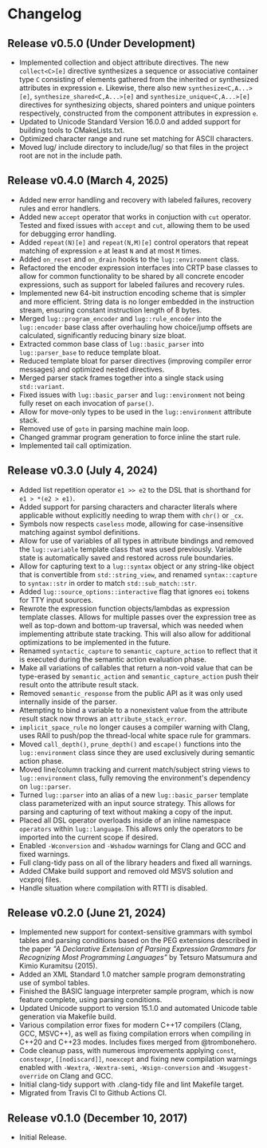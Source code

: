 # Changelog

## Release v0.5.0 (Under Development)

* Implemented collection and object attribute directives. The new `collect<C>[e]` directive synthesizes a sequence or associative container type `C` consisting of elements gathered from the inherited or synthesized attributes in expression `e`. Likewise, there also new `synthesize<C,A...>[e]`, `synthesize_shared<C,A...>[e]` and `synthesize_unique<C,A...>[e]` directives for synthesizing objects, shared pointers and unique pointers respectively, constructed from the component attributes in expression `e`.
* Updated to Unicode Standard Version 16.0.0 and added support for building tools to CMakeLists.txt.
* Optimized character range and rune set matching for ASCII characters.
* Moved lug/ include directory to include/lug/ so that files in the project root are not in the include path.

## Release v0.4.0 (March 4, 2025)

* Added new error handling and recovery with labeled failures, recovery rules and error handlers.
* Added new `accept` operator that works in conjuction with `cut` operator. Tested and fixed issues with `accept` and `cut`, allowing them to be used for debugging error handling.
* Added `repeat(N)[e]` and `repeat(N,M)[e]` control operators that repeat matching of expression `e` at least `N` and at most `M` times.
* Added `on_reset` and `on_drain` hooks to the `lug::environment` class.
* Refactored the encoder expression interfaces into CRTP base classes to allow for common functionality to be shared by all concrete encoder expressions, such as support for labeled failures and recovery rules.
* Implemented new 64-bit instruction encoding scheme that is simpler and more efficient. String data is no longer embedded in the instruction stream, ensuring constant instruction length of 8 bytes.
* Merged `lug::program_encoder` and `lug::rule_encoder` into the `lug::encoder` base class after overhauling how choice/jump offsets are calculated, significantly reducing binary size bloat.
* Extracted common base class of `lug::basic_parser` into `lug::parser_base` to reduce template bloat.
* Reduced template bloat for parser directives (improving compiler error messages) and optimized nested directives.
* Merged parser stack frames together into a single stack using `std::variant`.
* Fixed issues with `lug::basic_parser` and `lug::environment` not being fully reset on each invocation of `parse()`.
* Allow for move-only types to be used in the `lug::environment` attribute stack.
* Removed use of `goto` in parsing machine main loop.
* Changed grammar program generation to force inline the start rule.
* Implemented tail call optimization.

## Release v0.3.0 (July 4, 2024)

* Added list repetition operator `e1 >> e2` to the DSL that is shorthand for `e1 > *(e2 > e1)`.
* Added support for parsing characters and character literals where applicable without explicitly needing to wrap them with `chr()` or `_cx`.
* Symbols now respects `caseless` mode, allowing for case-insensitive matching against symbol definitions.
* Allow for use of variables of all types in attribute bindings and removed the `lug::variable` template class that was used previously. Variable state is automatically saved and restored across rule boundaries.
* Allow for capturing text to a `lug::syntax` object or any string-like object that is convertible from `std::string_view`, and renamed `syntax::capture` to `syntax::str` in order to match `std::sub_match::str`.
* Added `lug::source_options::interactive` flag that ignores `eoi` tokens for TTY input sources.
* Rewrote the expression function objects/lambdas as expression template classes. Allows for multiple passes over the expression tree as well as top-down and bottom-up traversal, which was needed when implementing attribute state tracking. This will also allow for additional optimizations to be implemented in the future.
* Renamed `syntactic_capture` to `semantic_capture_action` to reflect that it is executed during the semantic action evaluation phase.
* Make all variations of callables that return a non-void value that can be type-erased by `semantic_action` and `semantic_capture_action` push their result onto the attribute result stack.
* Removed `semantic_response` from the public API as it was only used internally inside of the parser.
* Attempting to bind a variable to a nonexistent value from the attribute result stack now throws an `attribute_stack_error`.
* `implicit_space_rule` no longer causes a compiler warning with Clang, uses RAII to push/pop the thread-local white space rule for grammars.
* Moved `call_depth()`, `prune_depth()` and `escape()` functions into the `lug::environment` class since they are used exclusively during semantic action phase.
* Moved line/column tracking and current match/subject string views to `lug::environment` class, fully removing the environment's dependency on `lug::parser`.
* Turned `lug::parser` into an alias of a new `lug::basic_parser` template class parameterized with an input source strategy. This allows for parsing and capturing of text without making a copy of the input.
* Placed all DSL operator overloads inside of an inline namespace `operators` within `lug::language`. This allows only the operators to be imported into the current scope if desired.
* Enabled `-Wconversion` and `-Wshadow` warnings for Clang and GCC and fixed warnings.
* Full clang-tidy pass on all of the library headers and fixed all warnings.
* Added CMake build support and removed old MSVS solution and vcxproj files.
* Handle situation where compilation with RTTI is disabled.

## Release v0.2.0 (June 21, 2024)

* Implemented new support for context-sensitive grammars with symbol tables and parsing conditions based on the PEG extensions described in the paper *"A Declarative Extension of Parsing Expression Grammars for Recognizing Most Programming Languages"* by Tetsuro Matsumura and Kimio Kuramitsu (2015).
* Added an XML Standard 1.0 matcher sample program demonstrating use of symbol tables.
* Finished the BASIC language interpreter sample program, which is now feature complete, using parsing conditions.
* Updated Unicode support to version 15.1.0 and automated Unicode table generation via Makefile build.
* Various compilation error fixes for modern C++17 compilers (Clang, GCC, MSVC++), as well as fixing compilation errors when compiling in C++20 and C++23 modes. Includes fixes merged from @trombonehero.
* Code cleanup pass, with numerous improvements applying `const`, `constexpr`, `[[nodiscard]]`, `noexcept` and fixing new compilation warnings enabled with `-Wextra`, `-Wextra-semi`, `-Wsign-conversion` and `-Wsuggest-override` on Clang and GCC.
* Initial clang-tidy support with .clang-tidy file and lint Makefile target.
* Migrated from Travis CI to Github Actions CI.

## Release v0.1.0 (December 10, 2017)

* Initial Release.